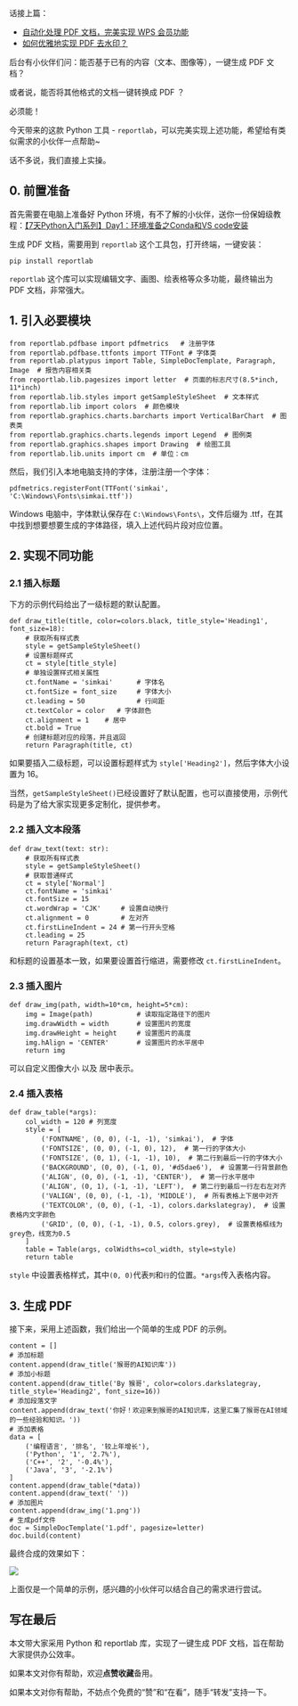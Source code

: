 
话接上篇：
- [自动化处理 PDF 文档，完美实现 WPS 会员功能]()
- [如何优雅地实现 PDF 去水印？]()


后台有小伙伴们问：能否基于已有的内容（文本、图像等），一键生成 PDF 文档？

或者说，能否将其他格式的文档一键转换成 PDF ？

必须能！

今天带来的这款 Python 工具 - `reportlab`，可以完美实现上述功能，希望给有类似需求的小伙伴一点帮助~

话不多说，我们直接上实操。

## 0. 前置准备
首先需要在电脑上准备好 Python 环境，有不了解的小伙伴，送你一份保姆级教程：[【7天Python入门系列】Day1：环境准备之Conda和VS code安装](https://zhuanlan.zhihu.com/p/688627817)

生成 PDF 文档，需要用到 `reportlab` 这个工具包，打开终端，一键安装：

```
pip install reportlab
```

`reportlab` 这个库可以实现编辑文字、画图、绘表格等众多功能，最终输出为 PDF 文档，非常强大。




## 1. 引入必要模块

```
from reportlab.pdfbase import pdfmetrics   # 注册字体
from reportlab.pdfbase.ttfonts import TTFont # 字体类
from reportlab.platypus import Table, SimpleDocTemplate, Paragraph, Image  # 报告内容相关类
from reportlab.lib.pagesizes import letter  # 页面的标志尺寸(8.5*inch, 11*inch)
from reportlab.lib.styles import getSampleStyleSheet  # 文本样式
from reportlab.lib import colors  # 颜色模块
from reportlab.graphics.charts.barcharts import VerticalBarChart  # 图表类
from reportlab.graphics.charts.legends import Legend  # 图例类
from reportlab.graphics.shapes import Drawing  # 绘图工具
from reportlab.lib.units import cm  # 单位：cm
```

然后，我们引入本地电脑支持的字体，注册注册一个字体：

```
pdfmetrics.registerFont(TTFont('simkai', 'C:\Windows\Fonts\simkai.ttf'))
```
Windows 电脑中，字体默认保存在 `C:\Windows\Fonts\`，文件后缀为 .ttf，在其中找到想要想要生成的字体路径，填入上述代码片段对应位置。

## 2. 实现不同功能
### 2.1 插入标题

下方的示例代码给出了一级标题的默认配置。
```
def draw_title(title, color=colors.black, title_style='Heading1', font_size=18):
    # 获取所有样式表
    style = getSampleStyleSheet()
    # 设置标题样式
    ct = style[title_style]
    # 单独设置样式相关属性
    ct.fontName = 'simkai'      # 字体名
    ct.fontSize = font_size     # 字体大小
    ct.leading = 50             # 行间距
    ct.textColor = color   # 字体颜色
    ct.alignment = 1    # 居中
    ct.bold = True
    # 创建标题对应的段落，并且返回
    return Paragraph(title, ct)
```
如果要插入二级标题，可以设置标题样式为 `style['Heading2']`，然后字体大小设置为 16。

当然，`getSampleStyleSheet()`已经设置好了默认配置，也可以直接使用，示例代码是为了给大家实现更多定制化，提供参考。
### 2.2 插入文本段落

```
def draw_text(text: str):
    # 获取所有样式表
    style = getSampleStyleSheet()
    # 获取普通样式
    ct = style['Normal']
    ct.fontName = 'simkai'
    ct.fontSize = 15
    ct.wordWrap = 'CJK'     # 设置自动换行
    ct.alignment = 0        # 左对齐
    ct.firstLineIndent = 24 # 第一行开头空格
    ct.leading = 25
    return Paragraph(text, ct)
```
和标题的设置基本一致，如果要设置首行缩进，需要修改 `ct.firstLineIndent`。

### 2.3 插入图片

```
def draw_img(path, width=10*cm, height=5*cm):
    img = Image(path)           # 读取指定路径下的图片
    img.drawWidth = width       # 设置图片的宽度
    img.drawHeight = height     # 设置图片的高度
    img.hAlign = 'CENTER'       # 设置图片的水平居中
    return img
```
可以自定义图像大小 以及 居中表示。

### 2.4 插入表格

```
def draw_table(*args):
    col_width = 120 # 列宽度
    style = [
        ('FONTNAME', (0, 0), (-1, -1), 'simkai'),  # 字体
        ('FONTSIZE', (0, 0), (-1, 0), 12),  # 第一行的字体大小
        ('FONTSIZE', (0, 1), (-1, -1), 10),  # 第二行到最后一行的字体大小
        ('BACKGROUND', (0, 0), (-1, 0), '#d5dae6'),  # 设置第一行背景颜色
        ('ALIGN', (0, 0), (-1, -1), 'CENTER'),  # 第一行水平居中
        ('ALIGN', (0, 1), (-1, -1), 'LEFT'),  # 第二行到最后一行左右左对齐
        ('VALIGN', (0, 0), (-1, -1), 'MIDDLE'),  # 所有表格上下居中对齐
        ('TEXTCOLOR', (0, 0), (-1, -1), colors.darkslategray),  # 设置表格内文字颜色
        ('GRID', (0, 0), (-1, -1), 0.5, colors.grey),  # 设置表格框线为grey色，线宽为0.5
    ]
    table = Table(args, colWidths=col_width, style=style)
    return table
```
`style` 中设置表格样式，其中`(0, 0)`代表`列`和`行`的位置。`*args`传入表格内容。


## 3. 生成 PDF
接下来，采用上述函数，我们给出一个简单的生成 PDF 的示例。

```
content = []
# 添加标题
content.append(draw_title('猴哥的AI知识库'))
# 添加小标题
content.append(draw_title('By 猴哥', color=colors.darkslategray, title_style='Heading2', font_size=16))
# 添加段落文字
content.append(draw_text('你好！欢迎来到猴哥的AI知识库，这里汇集了猴哥在AI领域的一些经验和知识。'))
# 添加表格
data = [
    ('编程语言', '排名', '较上年增长'),
    ('Python', '1', '2.7%'),
    ('C++', '2', '-0.4%'),
    ('Java', '3', '-2.1%')
]
content.append(draw_table(*data))
content.append(draw_text(' '))
# 添加图片
content.append(draw_img('1.png'))
# 生成pdf文件
doc = SimpleDocTemplate('1.pdf', pagesize=letter)
doc.build(content)
```

最终合成的效果如下：

![](https://axcvs2xtkbpq.objectstorage.ap-singapore-1.oci.customer-oci.com/n/axcvs2xtkbpq/b/bucket-20240802-0845/o/902978ee-dfbe-46e3-82ec-8498a2dd8bfe.png)

上面仅是一个简单的示例，感兴趣的小伙伴可以结合自己的需求进行尝试。

## 写在最后

本文带大家采用 Python 和 reportlab 库，实现了一键生成 PDF 文档，旨在帮助大家提供办公效率。

如果本文对你有帮助，欢迎**点赞收藏**备用。

如果本文对你有帮助，不妨点个免费的“赞”和“在看”，随手“转发”支持一下。
